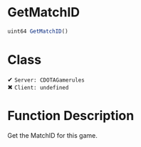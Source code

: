 # GetMatchID
```js
uint64 GetMatchID()
```
# Class
✔ `Server: CDOTAGamerules`  
✖ `Client: undefined`  

# Function Description
Get the MatchID for this game.
